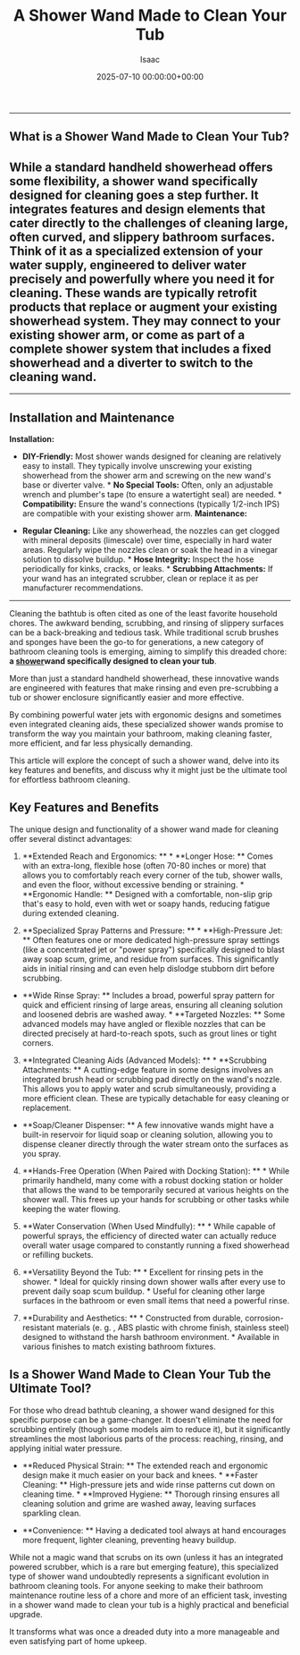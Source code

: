﻿---
title: A Shower Wand Made to Clean Your Tub
description: Cleaning the bathtub is often cited as one of the least favorite household chores. The awkward bending, scrubbing, and rinsing of slippery surfaces can be a...
slug: /a-shower-wand-made-to-clean-your-tub/
date: 2025-07-10 00:00:00+00:00
lastmod: 2025-07-10 00:00:00+03:00
author: Isaac
categories:

- Home Improvement

- Bathroom
tags:

- home-improvement

- shower

- wand
layout: post
---
---

## What is a Shower Wand Made to Clean Your Tub?
While a standard handheld showerhead offers some flexibility, a shower wand specifically designed for cleaning goes a step further. It integrates features and design elements that cater directly to the challenges of cleaning large, often curved, and slippery bathroom surfaces. Think of it as a specialized extension of your water supply, engineered to deliver water precisely and powerfully where you need it for cleaning.
These wands are typically **retrofit products** that replace or augment your existing showerhead system. They may connect to your existing shower arm, or come as part of a complete shower system that includes a fixed showerhead and a diverter to switch to the cleaning wand.
---
---

## Installation and Maintenance
**Installation:**

* **DIY-Friendly:** Most shower wands designed for cleaning are relatively easy to install. They typically involve unscrewing your existing showerhead from the shower arm and screwing on the new wand's base or diverter valve. * **No Special Tools:** Often, only an adjustable wrench and plumber's tape (to ensure a watertight seal) are needed. * **Compatibility:** Ensure the wand's connections (typically 1/2-inch IPS) are compatible with your existing shower arm.
**Maintenance:**

* **Regular Cleaning:** Like any showerhead, the nozzles can get clogged with mineral deposits (limescale) over time, especially in hard water areas. Regularly wipe the nozzles clean or soak the head in a vinegar solution to dissolve buildup. * **Hose Integrity:** Inspect the hose periodically for kinks, cracks, or leaks. * **Scrubbing Attachments:** If your wand has an integrated scrubber, clean or replace it as per manufacturer recommendations.
---

Cleaning the bathtub is often cited as one of the least favorite household chores. The awkward bending, scrubbing, and rinsing of slippery surfaces can be a back-breaking and tedious task. While traditional scrub brushes and sponges have been the go-to for generations, a new category of bathroom cleaning tools is emerging, aiming to simplify this dreaded chore: **a [shower](https://pestpolicy.com/does-a-shower-wand-made-to-clean-your-tub/)wand specifically designed to clean your tub**.

More than just a standard handheld showerhead, these innovative wands are engineered with features that make rinsing and even pre-scrubbing a tub or shower enclosure significantly easier and more effective.

By combining powerful water jets with ergonomic designs and sometimes even integrated cleaning aids, these specialized shower wands promise to transform the way you maintain your bathroom, making cleaning faster, more efficient, and far less physically demanding.

This article will explore the concept of such a shower wand, delve into its key features and benefits, and discuss why it might just be the ultimate tool for effortless bathroom cleaning.

##  Key Features and Benefits

The unique design and functionality of a shower wand made for cleaning offer several distinct advantages:

1. **Extended Reach and Ergonomics: ** * **Longer Hose: ** Comes with an extra-long, flexible hose (often 70-80 inches or more) that allows you to comfortably reach every corner of the tub, shower walls, and even the floor, without excessive bending or straining. * **Ergonomic Handle: ** Designed with a comfortable, non-slip grip that's easy to hold, even with wet or soapy hands, reducing fatigue during extended cleaning.

2. **Specialized Spray Patterns and Pressure: ** * **High-Pressure Jet: ** Often features one or more dedicated high-pressure spray settings (like a concentrated jet or "power spray") specifically designed to blast away soap scum, grime, and residue from surfaces. This significantly aids in initial rinsing and can even help dislodge stubborn dirt before scrubbing.

* **Wide Rinse Spray: ** Includes a broad, powerful spray pattern for quick and efficient rinsing of large areas, ensuring all cleaning solution and loosened debris are washed away. * **Targeted Nozzles: ** Some advanced models may have angled or flexible nozzles that can be directed precisely at hard-to-reach spots, such as grout lines or tight corners.

3. **Integrated Cleaning Aids (Advanced Models): ** * **Scrubbing Attachments: ** A cutting-edge feature in some designs involves an integrated brush head or scrubbing pad directly on the wand's nozzle. This allows you to apply water and scrub simultaneously, providing a more efficient clean. These are typically detachable for easy cleaning or replacement.

* **Soap/Cleaner Dispenser: ** A few innovative wands might have a built-in reservoir for liquid soap or cleaning solution, allowing you to dispense cleaner directly through the water stream onto the surfaces as you spray.

4. **Hands-Free Operation (When Paired with Docking Station): ** * While primarily handheld, many come with a robust docking station or holder that allows the wand to be temporarily secured at various heights on the shower wall. This frees up your hands for scrubbing or other tasks while keeping the water flowing.

5. **Water Conservation (When Used Mindfully): ** * While capable of powerful sprays, the efficiency of directed water can actually reduce overall water usage compared to constantly running a fixed showerhead or refilling buckets.

6. **Versatility Beyond the Tub: ** * Excellent for rinsing pets in the shower. * Ideal for quickly rinsing down shower walls after every use to prevent daily soap scum buildup. * Useful for cleaning other large surfaces in the bathroom or even small items that need a powerful rinse.

7. **Durability and Aesthetics: ** * Constructed from durable, corrosion-resistant materials (e. g. , ABS plastic with chrome finish, stainless steel) designed to withstand the harsh bathroom environment. * Available in various finishes to match existing bathroom fixtures.

##  Is a Shower Wand Made to Clean Your Tub the Ultimate Tool?

For those who dread bathtub cleaning, a shower wand designed for this specific purpose can be a game-changer. It doesn't eliminate the need for scrubbing entirely (though some models aim to reduce it), but it significantly streamlines the most laborious parts of the process: reaching, rinsing, and applying initial water pressure.

* **Reduced Physical Strain: ** The extended reach and ergonomic design make it much easier on your back and knees. * **Faster Cleaning: ** High-pressure jets and wide rinse patterns cut down on cleaning time. * **Improved Hygiene: ** Thorough rinsing ensures all cleaning solution and grime are washed away, leaving surfaces sparkling clean.

* **Convenience: ** Having a dedicated tool always at hand encourages more frequent, lighter cleaning, preventing heavy buildup.

While not a magic wand that scrubs on its own (unless it has an integrated powered scrubber, which is a rare but emerging feature), this specialized type of shower wand undoubtedly represents a significant evolution in bathroom cleaning tools. For anyone seeking to make their bathroom maintenance routine less of a chore and more of an efficient task, investing in a shower wand made to clean your tub is a highly practical and beneficial upgrade.

It transforms what was once a dreaded duty into a more manageable and even satisfying part of home upkeep.
